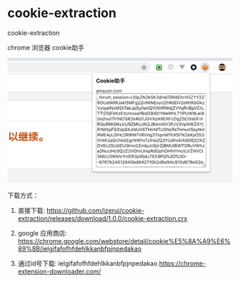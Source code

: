 # cookie-extraction
cookie-extraction

chrome 浏览器 cookie助手

![usage](https://github.com/izerui/cookie-extraction/blob/master/screen.png)


下载方式：

1. 直接下载: 
https://github.com/izerui/cookie-extraction/releases/download/1.0.0/cookie-extraction.crx 

2. google 应用商店:
https://chrome.google.com/webstore/detail/cookie%E5%8A%A9%E6%89%8B/ielgifafofhfdehlkkanbfpjnpedakao

3. 通过id号下载: ielgifafofhfdehlkkanbfpjnpedakao
https://chrome-extension-downloader.com/



